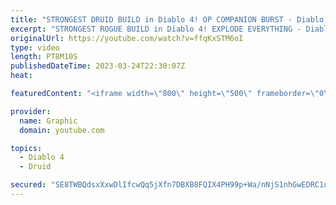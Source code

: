 ```yaml
---
title: "STRONGEST DRUID BUILD in Diablo 4! OP COMPANION BURST - Diablo 4 Druid Build Gameplay - Druid Diablo"
excerpt: "STRONGEST ROGUE BUILD in Diablo 4! EXPLODE EVERYTHING - Diablo 4 Rogue Build Gameplay - Rogue Diablo Subscribe ..."
originalUrl: https://youtube.com/watch?v=ffqKxSTM6oI
type: video
length: PT8M10S
publishedDateTime: 2023-03-24T22:30:07Z
heat: 

featuredContent: "<iframe width=\"800\" height=\"500\" frameborder=\"0\" src=\"https://www.youtube.com/embed/ffqKxSTM6oI\" allow=\"accelerometer; autoplay; encrypted-media; gyroscope; picture-in-picture\" allowfullscreen></iframe>"

provider:
  name: Graphic
  domain: youtube.com

topics:
  - Diablo 4
  - Druid

secured: "SE8TWBQdsxXxwDlIfcwQq5jXfn7DBXB8FQIX4PH99p+Wa/nNjS1nhGwEDRC1u0Gc3LoG+6772bxSdlMPHO9J8UPsR4npEtfjEPzeI2Q8yiGIw8iR3M26hoEXw/JG7d1rWtcPMRXdFe6X5RFfclWA+9LSdcij95Kbg/rOIKfj3CyRfiUhaPmScNv7HHZ4hx28RTwKBU//or7RxIf0h7qF9JTrf7nN0vtTt6wXPccg3kuHJwUnjam48KRZuXsUd7Lefzn1xuFbl8W0VsQ9d/VLU6xo7pb5MCybN8CCv5vIsgHNLRPsdF69xoBB9XhfuCQu6luiv3J9a5FWhuwZFLrk+f5s+ibFgzxnz7+iyaff7PfXfHfFA6gT/bnt9dex0G0eu0vQbINzWqkXrknXsijV2sVqGr60AN5U7j6i0PEPn0U=;/oOIIbioPVfLVkpGown1bA=="
---
```


